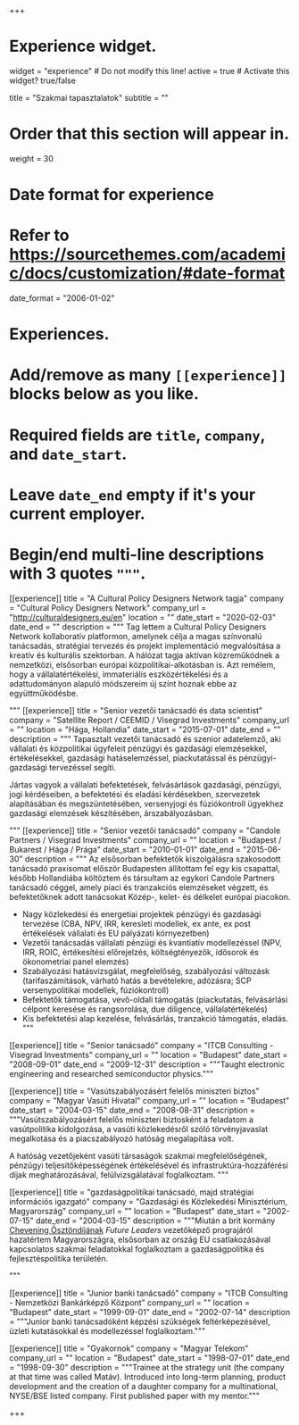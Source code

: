 +++
# Experience widget.
widget = "experience"  # Do not modify this line!
active = true  # Activate this widget? true/false

title = "Szakmai tapasztalatok"
subtitle = ""

# Order that this section will appear in.
weight = 30

# Date format for experience
#   Refer to https://sourcethemes.com/academic/docs/customization/#date-format
date_format = "2006-01-02"

# Experiences.
#   Add/remove as many `[[experience]]` blocks below as you like.
#   Required fields are `title`, `company`, and `date_start`.
#   Leave `date_end` empty if it's your current employer.
#   Begin/end multi-line descriptions with 3 quotes `"""`.

[[experience]]
  title = "A Cultural Policy Designers Network tagja"
  company = "Cultural Policy Designers Network"
  company_url = "http://culturaldesigners.eu/en"
  location = ""
  date_start = "2020-02-03"
  date_end = ""
  description = """
  Tag lettem a Cultural Policy Designers Network kollaboratív platformon, amelynek célja a magas színvonalú tanácsadás, stratégiai tervezés és projekt implementáció megvalósítása a kreatív és kulturális szektorban.  A hálózat tagja aktívan közreműködnek a nemzetközi, elsősorban európai közpolitikai-alkotásban is.  Azt remélem, hogy a vállalatértékelési, immateriális eszközértékelési és a adattudományon alapuló módszereim új színt hoznak ebbe az együttműködésbe.
  
   """
[[experience]]
  title = "Senior vezetői tanácsadó és data scientist"
  company = "Satellite Report / CEEMID / Visegrad Investments"
  company_url = ""
  location = "Hága, Hollandia"
  date_start = "2015-07-01"
  date_end = ""
  description = """
  Tapasztalt vezetői tanácsadó és szenior adatelemző, aki vállalati és közpolitikai ügyfeleit pénzügyi és gazdasági elemzésekkel, értékelésekkel, gazdasági hatáselemzéssel, piackutatással és pénzügyi-gazdasági tervezéssel segíti.
  
  Jártas vagyok a vállalati befektetések, felvásárlások gazdasági, pénzügyi, jogi kérdéseiben, a befektetési és eladási kérdésekben, szervezetek alapításában és megszüntetésében, versenyjogi és fúziókontroll ügyekhez gazdasági elemzések készítésében, árszabályozásban.
  
  """
[[experience]]
  title = "Senior vezetői tanácsadó"
  company = "Candole Partners / Visegrad Investments"
  company_url = ""
  location = "Budapest / Bukarest / Hága / Prága"
  date_start = "2010-01-01"
  date_end = "2015-06-30"
  description = """
  Az elsősorban befektetők kiszolgálásra szakosodott tanácsadó praxisomat először Budapesten állítottam fel egy kis csapattal, később Hollandiába költöztem és társultam az egykori Candole Partners tanácsadó céggel, amely piaci és tranzakciós elemzéseket végzett, és befektetőknek adott tanácsokat Közép-, kelet- és délkelet európai piacokon.
  
- Nagy közlekedési és energetiai projektek pénzügyi és gazdasági tervezése (CBA, NPV, IRR, keresleti modellek, ex ante, ex post értékelések vállalati és EU pályázati környezetben) 
- Vezetői tanácsadás vállalati pénzügi és kvantiatív modellezéssel  (NPV, IRR, ROIC, értékesítési előrejelzés, költségtényezők, idősorok és ökonometriai panel elemzés)
- Szabályozási hatásvizsgálat, megfelelőség, szabályozási változásk  (tarifaszámítások, várható hatás a bevételekre, adózásra; SCP versenypolitikai modellek, fúziókontroll)
- Befektetők támogatása, vevő-oldali támogatás (piackutatás, felvásárlási célpont keresése és rangsorolása, due diligence, vállalatértékelés)
- Kis befektetési alap kezelése, felvásárlás, tranzakció támogatás, eladás.
  """

[[experience]]
  title = "Senior tanácsadó"
  company = "ITCB Consulting - Visegrad Investments"
  company_url = ""
  location = "Budapest"
  date_start = "2008-09-01"
  date_end = "2009-12-31"
  description = """Taught electronic engineering and researched semiconductor physics."""
  
  [[experience]]
  title = "Vasútszabályozásért felelős miniszteri biztos"
  company = "Magyar Vasúti Hivatal"
  company_url = ""
  location = "Budapest"
  date_start = "2004-03-15"
  date_end = "2008-08-31"
  description = """Vasútszabályozásért felelős miniszteri biztosként a feladatom a vasútpolitika kidolgozása, a vasúti közlekedésről szóló törvényjavaslat megalkotása és a piacszabályozó hatóság megalapítása volt.
  
  A hatóság vezetőjeként vasúti társaságok szakmai megfelelőségének, pénzügyi teljesítőképességének értékelésével és infrastruktúra-hozzáférési díjak meghatározásával, felülvizsgálatával foglalkoztam.
  """

[[experience]]
  title = "gazdaságpolitikai tanácsadó, majd stratégiai információs igazgató"
  company = "Gazdasági és Közlekedési Minisztérium, Magyarország"
  company_url = ""
  location = "Budapest"
  date_start = "2002-07-15"
  date_end = "2004-03-15"
  description = """Miután a brit kormány [Chevening Ösztöndíjának](https://www.chevening.org/) _Future Leaders_ vezetőképző prograjáról hazatértem Magyarországra, elsősorban az ország EU csatlakozásával kapcsolatos szakmai feladatokkal foglalkoztam a gazdaságpolitika és fejlesztéspolitika területén.

"""

[[experience]]
  title = "Junior banki tanácsadó"
  company = "ITCB Consulting - Nemzetközi Bankárképző Központ"
  company_url = ""
  location = "Budapest"
  date_start = "1999-09-01"
  date_end = "2002-07-14"
  description = """Junior banki tanácsadóként képzési szükségek feltérképezésével, üzleti kutatásokkal és modellezéssel foglalkoztam."""
  

[[experience]]
  title = "Gyakornok"
  company = "Magyar Telekom"
  company_url = ""
  location = "Budapest"
  date_start = "1998-07-01"
  date_end = "1998-09-30"
  description = """Trainee at the strategy unit (the company at that time was called Matáv). Introduced into long-term planning, product development and the creation of a daughter company for a multinational, NYSE/BSE listed company. First published paper with my mentor."""
  
+++
